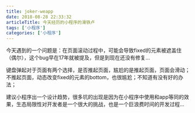 ```yaml
---
title: joker-weapp
date: 2018-08-28 22:33:32
articleTitle: 今天经历的小程序的滑铁卢
tags: ['小程序']
categories: ['小程序']
---
```


今天遇到的一个问题是：在页面滚动过程中，可能会导致fixed的元素被遮盖住（偶尔），这个bug早在17年就被提及，但是到现在还没有修复...

键盘弹起对于页面有两个选择，是否推起页面，尴尬的是推起页面，页面会滑动；不推起页面，动态改变fixed的元素的bottom，也很尴尬；不知道有没有好的办法；

建议小程序出一个设计趋势，很多坑的出现是因为在小程序中使用和app等同的效果，生态局限性对开发者是一个很大的挑战，也是一个巨浪费时间的开发过程...

